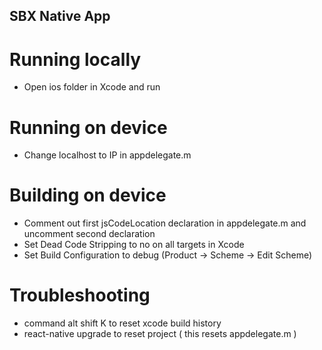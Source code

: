 ## SBX Native App

# Running locally
- Open ios folder in Xcode and run

# Running on device
- Change localhost to IP in appdelegate.m

# Building on device
- Comment out first jsCodeLocation declaration in appdelegate.m and uncomment second declaration
- Set Dead Code Stripping to no on all targets in Xcode
- Set Build Configuration to debug (Product -> Scheme -> Edit Scheme)

# Troubleshooting
- command alt shift K to reset xcode build history
- react-native upgrade to reset project ( this resets appdelegate.m )
